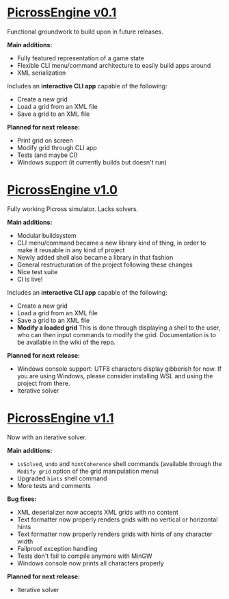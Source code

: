 # [PicrossEngine v0.1](https://github.com/deqyra/PicrossEngine/releases/tag/v0.1)

Functional groundwork to build upon in future releases.

**Main additions:**

- Fully featured representation of a game state
- Flexible CLI menu/command architecture to easily build apps around
- XML serialization
  
Includes an **interactive CLI app** capable of the following:  

- Create a new grid
- Load a grid from an XML file
- Save a grid to an XML file

**Planned for next release:**

- Print grid on screen
- Modify grid through CLI app
- Tests (and maybe CI)
- Windows support (it currently builds but doesn't run)

# [PicrossEngine v1.0](https://github.com/deqyra/PicrossEngine/releases/tag/v1.0)

Fully working Picross simulator. Lacks solvers.  

**Main additions:**

- Modular buildsystem
- CLI menu/command became a new library kind of thing, in order to make it reusable in any kind of project
- Newly added shell also became a library in that fashion
- General restructuration of the project following these changes
- Nice test suite
- CI is live!
  
Includes an **interactive CLI app** capable of the following:  

- Create a new grid
- Load a grid from an XML file
- Save a grid to an XML file
- **Modify a loaded grid**
This is done through displaying a shell to the user, who can then input commands to modify the grid. Documentation is to be available in the wiki of the repo.

**Planned for next release:**

- Windows console support: UTF8 characters display gibberish for now. If you are using Windows, please consider installing WSL and using the project from there.
- Iterative solver

# [PicrossEngine v1.1](https://github.com/deqyra/PicrossEngine/releases/tag/v1.1)

Now with an iterative solver.  

**Main additions:**

- `isSolved`, `undo` and `hintCoherence` shell commands (available through the `Modify grid` option of the grid manipulation menu)
- Upgraded `hints` shell command
- More tests and comments
  
**Bug fixes:**

- XML deserializer now accepts XML grids with no content
- Text formatter now properly renders grids with no vertical or horizontal hints
- Text formatter now properly renders grids with hints of any character width
- Failproof exception handling
- Tests don't fail to compile anymore with MinGW
- Windows console now prints all characters properly

**Planned for next release:**

- Iterative solver
